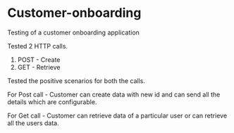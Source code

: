 # Customer-onboarding
Testing of a customer onboarding application

Tested 2 HTTP calls.
1. POST - Create
2. GET - Retrieve

Tested the positive scenarios for both the calls.

For Post call - Customer can create data with new id and can send all the details which are configurable.

For Get call - Customer can retrieve data of a particular user or can retrieve all the users data.
